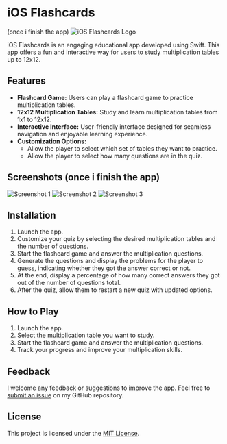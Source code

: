 # iOS Flashcards
(once i finish the app) 
![iOS Flashcards Logo](link-to-your-logo-image)

iOS Flashcards is an engaging educational app developed using Swift. This app offers a fun and interactive way for users to study multiplication tables up to 12x12.

## Features

- **Flashcard Game:** Users can play a flashcard game to practice multiplication tables.
- **12x12 Multiplication Tables:** Study and learn multiplication tables from 1x1 to 12x12.
- **Interactive Interface:** User-friendly interface designed for seamless navigation and enjoyable learning experience.
- **Customization Options:**
  - Allow the player to select which set of tables they want to practice.
  - Allow the player to select how many questions are in the quiz.

## Screenshots (once i finish the app) 

![Screenshot 1](link-to-screenshot-1)
![Screenshot 2](link-to-screenshot-2)
![Screenshot 3](link-to-screenshot-3)

## Installation

1. Launch the app.
2. Customize your quiz by selecting the desired multiplication tables and the number of questions.
3. Start the flashcard game and answer the multiplication questions.
4. Generate the questions and display the problems for the player to guess, indicating whether they got the answer correct or not.
5. At the end, display a percentage of how many correct answers they got out of the number of questions total.
6. After the quiz, allow them to restart a new quiz with updated options.

## How to Play

1. Launch the app.
2. Select the multiplication table you want to study.
3. Start the flashcard game and answer the multiplication questions.
4. Track your progress and improve your multiplication skills.

## Feedback

I welcome any feedback or suggestions to improve the app. Feel free to [submit an issue](link-to-issue-tracker) on my GitHub repository.

## License

This project is licensed under the [MIT License](link-to-license-file).
